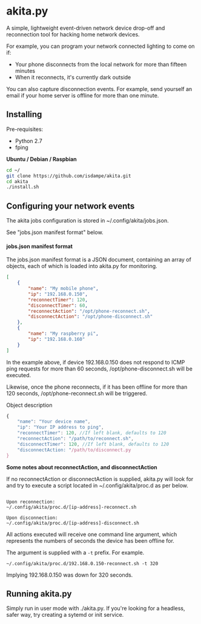 # akita.py
A simple, lightweight event-driven network device drop-off and reconnection
tool for hacking home network devices.

For example, you can program your network connected lighting to come on if:

* Your phone disconnects from the local network for more than fifteen minutes
* When it reconnects, it's currently dark outside

You can also capture disconnection events. For example, send yourself an email
if your home server is offline for more than one minute.

## Installing

Pre-requisites:

* Python 2.7
* fping

__Ubuntu / Debian / Raspbian__  

```bash
cd ~/
git clone https://github.com/isdampe/akita.git
cd akita
./install.sh
```

## Configuring your network events

The akita jobs configuration is stored in ~/.config/akita/jobs.json.

See "jobs.json manifest format" below.

#### jobs.json manifest format

The jobs.json manifest format is a JSON document, containing an array of
objects, each of which is loaded into akita.py for monitoring.

```json
[
	{
		"name": "My mobile phone",
		"ip": "192.168.0.150",
		"reconnectTimer": 120,
		"disconnectTimer": 60,
		"reconnectAction": "/opt/phone-reconnect.sh",
		"disconnectAction": "/opt/phone-disconnect.sh"
	},
	{
		"name": "My raspberry pi",
		"ip": "192.168.0.160"
	}
]
```

In the example above, if device 192.168.0.150 does not respond to ICMP ping requests
for more than 60 seconds, /opt/phone-disconnect.sh will be executed.

Likewise, once the phone reconnects, if it has been offline for more than 120 seconds,
/opt/phone-reconnect.sh will be triggered.

Object description

```javascript
{
	"name": "Your device name",
	"ip": "Your IP address to ping",
	"reconnectTimer": 120, //If left blank, defaults to 120
	"reconnectAction": "/path/to/reconnect.sh",
	"disconnectTimer": 120, //If left blank, defaults to 120
	"disconnectAction: "/path/to/disconnect.py
}
```

__Some notes about reconnectAction, and disconnectAction__

If no reconnectAction or disconnectAction is supplied, akita.py will
look for and try to execute a script located in ~/.config/akita/proc.d
as per below.

```

Upon reconnection:
~/.config/akita/proc.d/[ip-address]-reconnect.sh

Upon disconnection:
~/.config/akita/proc.d/[ip-address]-disconnect.sh

```

All actions executed will receive one command line argument, which represents the
numbers of seconds the device has been offline for.

The argument is supplied with a ```-t``` prefix. For example.

```
~/.config/akita/proc.d/192.168.0.150-reconnect.sh -t 320
```

Implying 192.168.0.150 was down for 320 seconds.

## Running akita.py
Simply run in user mode with ./akita.py. If you're looking for a headless,
safer way, try creating a sytemd or init service.
